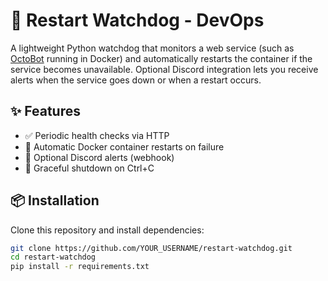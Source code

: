 # 🚀 Restart Watchdog - DevOps

A lightweight Python watchdog that monitors a web service (such as [OctoBot](https://github.com/Drakkar-Software/OctoBot) running in Docker) and automatically restarts the container if the service becomes unavailable. Optional Discord integration lets you receive alerts when the service goes down or when a restart occurs.

## ✨ Features
- ✅ Periodic health checks via HTTP  
- 🔄 Automatic Docker container restarts on failure  
- 🔔 Optional Discord alerts (webhook)  
- 👋 Graceful shutdown on Ctrl+C  

## 📦 Installation
Clone this repository and install dependencies:
```bash
git clone https://github.com/YOUR_USERNAME/restart-watchdog.git
cd restart-watchdog
pip install -r requirements.txt
